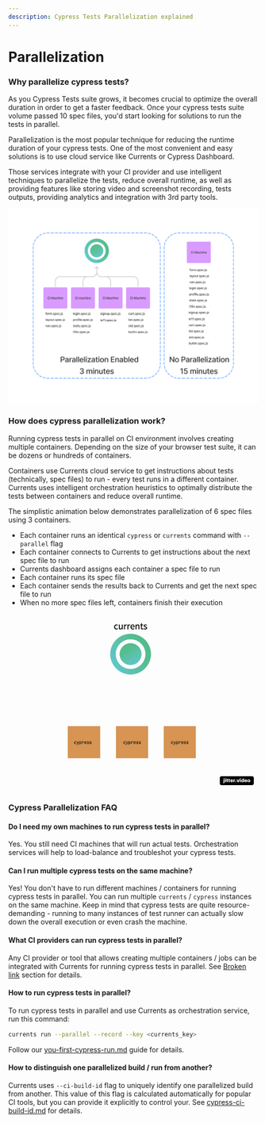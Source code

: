 ```yaml
---
description: Cypress Tests Parallelization explained
---
```


# Parallelization

### Why parallelize cypress tests?

As you Cypress Tests suite grows, it becomes crucial to optimize the overall duration in order to get a faster feedback. Once your cypress tests suite volume passed 10 spec files, you'd start looking for solutions to run the tests in parallel.

Parallelization is the most popular technique for reducing the runtime duration of your cypress tests. One of the most convenient and easy solutions is to use cloud service like Currents or Cypress Dashboard.&#x20;

Those services integrate with your CI provider and use intelligent techniques to parallelize the tests, reduce overall runtime, as well as providing features like storing video and screenshot recording, tests outputs, providing analytics and integration with 3rd party tools.

![Running cypress test in parallel reduces overall time](<../.gitbook/assets/cypress-parallelization-benefits (2).png>)

### How does cypress parallelization work?

Running cypress tests in parallel on CI environment involves creating multiple containers. Depending on the size of your browser test suite, it can be dozens or hundreds of containers.

Containers use Currents cloud service to get instructions about tests (technically, spec files) to run - every test runs in a different container. Currents uses intelligent orchestration heuristics to optimally distribute the tests between containers and reduce overall runtime.

The simplistic animation below demonstrates parallelization of 6 spec files using 3 containers.

* Each container runs an identical `cypress` or `currents` command with `--parallel` flag
* Each container connects to Currents to get instructions about the next spec file to run
* Currents dashboard assigns each container a spec file to run
* Each container runs its spec file
* Each container sends the results back to Currents and get the next spec file to run
* When no more spec files left, containers finish their execution

![Cypress tests parallelization using Currents orchestration ](../.gitbook/assets/parallelization-basic.gif)

### Cypress Parallelization FAQ

#### Do I need my own machines to run cypress tests in parallel?

Yes. You still need CI machines that will run actual tests. Orchestration services will help to load-balance and troubleshot your cypress tests.

#### Can I run multiple cypress tests on the same machine?

Yes! You don't have to run different machines / containers for running cypress tests in parallel. You can run multiple `currents` / `cypress` instances on the same machine. Keep in mind that cypress tests are quite resource-demanding - running to many instances of test runner can actually slow down the overall execution or even crash the machine.

#### What CI providers can run cypress tests in parallel?

Any CI provider or tool that allows creating multiple containers / jobs can be integrated with Currents for running cypress tests in parallel. See [Broken link](broken-reference "mention") section for details.

#### How to run cypress tests in parallel?

To run cypress tests in parallel and use Currents as orchestration service, run this command:

```bash
currents run --parallel --record --key <currents_key>
```

Follow our [you-first-cypress-run.md](../getting-started/you-first-cypress-run.md "mention") guide for details.

#### How to distinguish one parallelized build / run from another?

Currents uses `--ci-build-id` flag to uniquely identify one parallelized build from another. This value of this flag is calculated automatically for popular CI tools, but you can provide it explicitly to control your. See [cypress-ci-build-id.md](cypress-ci-build-id.md "mention") for details.
